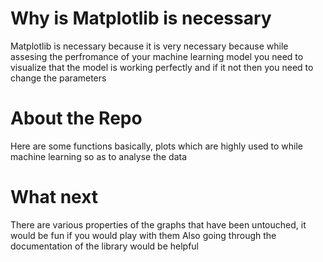 # Why is Matplotlib is necessary
Matplotlib is necessary because it is very necessary because while assesing the perfromance of your machine learning model you need to visualize that the model is working perfectly and if it not then you need to change the parameters 

# About the Repo
Here are some functions basically, plots which are highly used to while machine learning so as to analyse the data 

# What next
There are various properties of the graphs that have been untouched, it would be fun if you would play with them
Also going through the documentation of the library would be helpful
